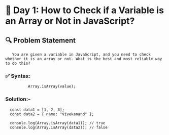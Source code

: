 # 📝 Day 1: How to Check if a Variable is an Array or Not in JavaScript?

## 🔍 Problem Statement
       You are given a variable in JavaScript, and you need to check whether it is an array or not. What is the best and most reliable way to do this?
       
### ✅ Syntax:
              
              Array.isArray(value);
              
### Solution:-
      
      const data1 = [1, 2, 3];
      const data2 = { name: "Vivekanand" };

      console.log(Array.isArray(data1)); // true
      console.log(Array.isArray(data2)); // false
